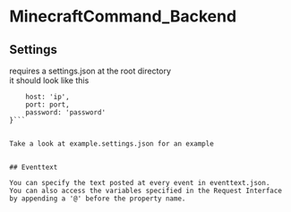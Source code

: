 # MinecraftCommand_Backend

## Settings

requires a settings.json at the root directory  
it should look like this  

```{
    host: 'ip',
    port: port,
    password: 'password'
}```

  
Take a look at example.settings.json for an example


## Eventtext

You can specify the text posted at every event in eventtext.json.
You can also access the variables specified in the Request Interface by appending a '@' before the property name. 
